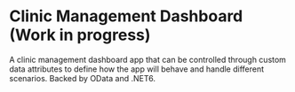 # Clinic Management Dashboard (Work in progress)
A clinic management dashboard app that can be controlled through custom data attributes to define how the app will behave and handle different scenarios. Backed by OData and .NET6.
